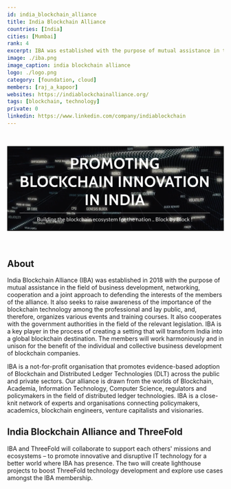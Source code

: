 ```yaml
---
id: india_blockchain_alliance
title: India Blockchain Alliance
countries: [India]
cities: [Mumbai]
rank: 4
excerpt: IBA was established with the purpose of mutual assistance in the field of business development, networking, cooperation and defending the interests of the members of the alliance.
image: ./iba.png
image_caption: india blockchain alliance
logo: ./logo.png
category: [foundation, cloud]
members: [raj_a_kapoor]
websites: https://indiablockchainalliance.org/
tags: [blockchain, technology]
private: 0
linkedin: https://www.linkedin.com/company/indiablockchain
---
```


<br/>

![iba](./iba2.png)

<br/>

## About

India Blockchain Alliance (IBA) was established in 2018 with the purpose of mutual assistance in the field of business development, networking, cooperation and a joint approach to defending the interests of the members of the alliance. It also seeks to raise awareness of the importance of the blockchain technology among the professional and lay public, and, therefore, organizes various events and training courses. It also cooperates with the government authorities in the field of the relevant legislation.  IBA is a key player in the process of creating a setting that will transform India into a global blockchain destination. The members will work harmoniously and in unison for the benefit of the individual and collective business development of blockchain companies.  

IBA is a not-for-profit organisation that promotes evidence-based adoption of Blockchain and Distributed Ledger Technologies (DLT) across the public and private sectors.  Our alliance is drawn from the worlds of Blockchain, Academia, Information Technology, Computer Science, regulators and policymakers in the field of distributed ledger technologies. IBA is a close-knit network of experts and organisations connecting policymakers, academics, blockchain engineers, venture capitalists and visionaries.

## India Blockchain Alliance and ThreeFold

IBA and ThreeFold will collaborate to support each others' missions and ecosystems – to promote innovative and disruptive IT technology for a better world where IBA has presence. The two will create lighthouse projects to boost ThreeFold technology development and explore use cases amongst the IBA membership.